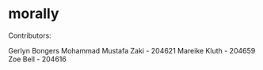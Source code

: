 # morally

Contributors:

Gerlyn Bongers
Mohammad Mustafa Zaki - 204621
Mareike Kluth - 204659
Zoe Bell - 204616
